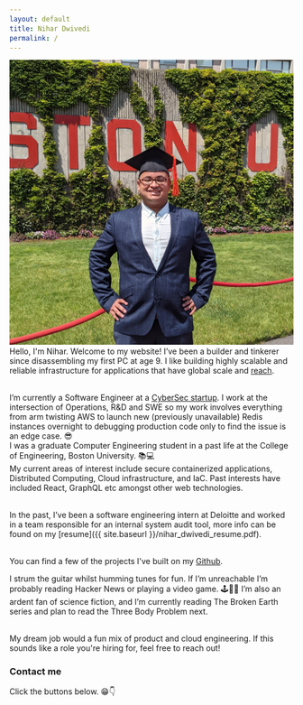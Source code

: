 ```yaml
---
layout: default
title: Nihar Dwivedi
permalink: /
---
```

![](nihar.jpg)
Hello, I'm Nihar. Welcome to my website! I’ve been a builder and tinkerer since disassembling my first PC at age 9. I like building highly scalable and reliable infrastructure for applications that have global scale and [reach](https://xkcd.com/974/).<br/><br/>

I’m currently a Software Engineer at a [CyberSec startup](https://www.securonix.com/). I work at the intersection of Operations, R&D and SWE so my work involves everything from arm twisting AWS to launch new (previously unavailable) Redis instances overnight to debugging production code only to find the issue is an edge case. 😎<br/>
I was a graduate Computer Engineering student in a past life at the College of Engineering, Boston University. 📚💻 <br/>
My current areas of interest include secure containerized applications, Distributed Computing, Cloud infrastructure, and IaC. Past interests have included React, GraphQL etc amongst other web technologies.<br/><br/>

In the past, I’ve been a software engineering intern at Deloitte and worked in a team responsible for an internal system audit tool,  more info can be found on my [resume]({{ site.baseurl }}/nihar_dwivedi_resume.pdf).<br/><br/>

You can find a few of the projects I've built on my [Github](https://github.com/nihardwivedi).  <br/>

I strum the guitar whilst humming tunes for fun. If I’m unreachable I’m probably reading Hacker News or playing a video game. 🕹🎸🎶  I’m also an ardent fan of science fiction, and I’m currently reading The Broken Earth series and plan to read the Three Body Problem next.<br/><br/>

My dream job would a fun mix of product and cloud engineering. If this sounds like a role you're hiring for, feel free to reach out!<br/>

### Contact me
Click the buttons below. 😁👇 <br/>
